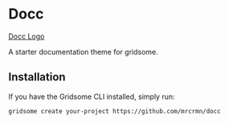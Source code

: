# Docc

[Docc Logo](./src/assets/favicon.png)

A starter documentation theme for gridsome.

## Installation

If you have the Gridsome CLI installed, simply run:

`gridsome create your-project https://github.com/mrcrmn/docc`
